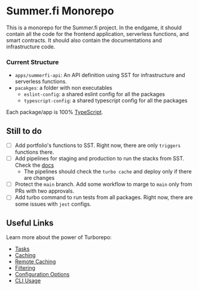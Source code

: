 # Summer.fi Monorepo

This is a monorepo for the Summer.fi project.
In the endgame, it should contain all the code for the frontend application, serverless functions, and smart contracts. 
It should also contain the documentations and infrastructure code.

### Current Structure

- `apps/summerfi-api`: An API definition using SST for infrastructure and serverless functions.
- `pacakges`: a folder with non executables 
  - `eslint-config`: a shared eslint config for all the packages
  - `typescript-config`: a shared typescript config for all the packages

Each package/app is 100% [TypeScript](https://www.typescriptlang.org/).


## Still to do
- [ ] Add portfolio's functions to SST. Right now, there are only `triggers` functions there.
- [ ] Add pipelines for staging and production to run the stacks from SST. Check the [docs](https://docs.sst.dev/going-to-production#deploy-from-github-actions)
  - The pipelines should check the `turbo cache` and deploy only if there are changes
- [ ] Protect the `main` branch. Add some workflow to marge to `main` only from PRs with two approvals.
- [ ] Add turbo command to run tests from all packages. Right now, there are some issues with `jest` configs.
## Useful Links

Learn more about the power of Turborepo:

- [Tasks](https://turbo.build/repo/docs/core-concepts/monorepos/running-tasks)
- [Caching](https://turbo.build/repo/docs/core-concepts/caching)
- [Remote Caching](https://turbo.build/repo/docs/core-concepts/remote-caching)
- [Filtering](https://turbo.build/repo/docs/core-concepts/monorepos/filtering)
- [Configuration Options](https://turbo.build/repo/docs/reference/configuration)
- [CLI Usage](https://turbo.build/repo/docs/reference/command-line-reference)
